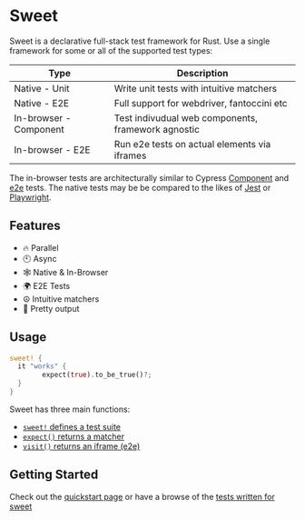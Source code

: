 # Sweet

Sweet is a declarative full-stack test framework for Rust. Use a single framework for some or all of the supported test types:

| Type                   | Description                                        |
| ---------------------- | -------------------------------------------------- |
| Native - Unit          | Write unit tests with intuitive matchers           |
| Native - E2E           | Full support for webdriver, fantoccini etc         |
| In-browser - Component | Test indivudual web components, framework agnostic |
| In-browser - E2E       | Run e2e tests on actual elements via iframes       |

The in-browser tests are architecturally similar to Cypress [Component][1] and [e2e][2] tests. The native tests may be be compared to the likes of [Jest][3] or [Playwright][4].

[1]: https://docs.cypress.io/guides/core-concepts/testing-types#What-is-Component-Testing
[2]: https://docs.cypress.io/guides/core-concepts/testing-types#What-is-E2E-Testing
[3]: https://jestjs.io/
[4]: https://playwright.dev/

## Features

- 🔥 Parallel
- 🕙 Async
- 🕸️ Native & In-Browser
- 🌍 E2E Tests
- ☮️ Intuitive matchers
- 🌈 Pretty output

## Usage

```rs
sweet! {
  it "works" {
		expect(true).to_be_true()?;
  }
}
```

Sweet has three main functions:

- [`sweet!` defines a test suite](./macros.md)
- [`expect()` returns a matcher](./matchers.md)
- [`visit()` returns an iframe (e2e)](./web/end-to-end.md)


## Getting Started

Check out the [quickstart page](./native/index.md) or have a browse of the [tests written for sweet](https://github.com/mrchantey/forky/tree/main/crates/sweet/test)